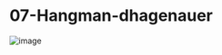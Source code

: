 # 07-Hangman-dhagenauer
![image](https://github.com/DaveHagenauer/07-Hangman-dhagenauer/assets/127969496/42a51ec3-6d39-40f8-8f8e-949cc9c1659d)
